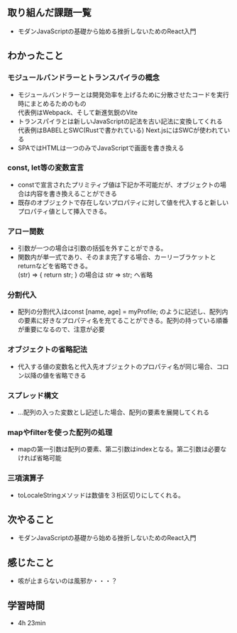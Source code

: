 ## 取り組んだ課題一覧
- モダンJavaScriptの基礎から始める挫折しないためのReact入門
## わかったこと
### モジュールバンドラーとトランスパイラの概念
- モジュールバンドラーとは開発効率を上げるために分散させたコードを実行時にまとめるためのもの  
代表例はWebpack、そして新進気鋭のVite
- トランスパイラとは新しいJavaScriptの記法を古い記法に変換してくれる   
代表例はBABELとSWC(Rustで書かれている) Next.jsにはSWCが使われている
- SPAではHTMLは一つのみでJavaScriptで画面を書き換える
### const, let等の変数宣言
- constで宣言されたプリミティブ値は下記か不可能だが、オブジェクトの場合は内容を書き換えることができる
- 既存のオブジェクトで存在しないプロパティに対して値を代入すると新しいプロパティ値として挿入できる。
### アロー関数
- 引数が一つの場合は引数の括弧を外すことができる。
- 関数内が単一式であり、そのまま完了する場合、カーリーブラケットとreturnなどを省略できる。   
(str) => { return str; } の場合は str => str; へ省略
### 分割代入
- 配列の分割代入はconst [name, age] = myProfile; のように記述し、配列内の要素に好きなプロパティ名を充てることができる。配列の持っている順番が重要になるので、注意が必要
### オブジェクトの省略記法
- 代入する値の変数名と代入先オブジェクトのプロパティ名が同じ場合、コロン以降の値を省略できる
### スプレッド構文
- ...配列の入った変数とし記述した場合、配列の要素を展開してくれる
### mapやfilterを使った配列の処理
- mapの第一引数は配列の要素、第二引数はindexとなる。第二引数は必要なければ省略可能
### 三項演算子
- toLocaleStringメソッドは数値を３桁区切りにしてくれる。
## 次やること
- モダンJavaScriptの基礎から始める挫折しないためのReact入門
## 感じたこと
- 咳が止まらないのは風邪か・・・？
## 学習時間
- 4h 23min